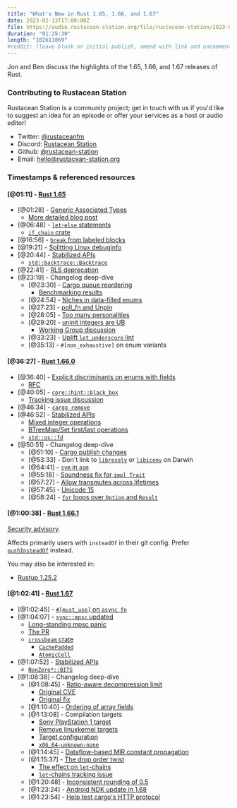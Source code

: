```yaml
---
title: "What's New in Rust 1.65, 1.66, and 1.67"
date: 2023-02-13T17:00:00Z
file: https://audio.rustacean-station.org/file/rustacean-station/2023-02-13-rust-1.65-1.66-1.67.mp3
duration: "01:25:30"
length: "102611069"
#reddit: (leave blank on initial publish, amend with link and uncomment this line after Reddit thread has been posted)
---
```


Jon and Ben discuss the highlights of the 1.65, 1.66, and 1.67 releases of Rust.

### Contributing to Rustacean Station

Rustacean Station is a community project; get in touch with us if you'd like to suggest an idea for an episode or offer your services as a host or audio editor!

 - Twitter: [@rustaceanfm](https://twitter.com/rustaceanfm)
 - Discord: [Rustacean Station](https://discord.gg/cHc3Gyc)
 - Github: [@rustacean-station](https://github.com/rustacean-station/)
 - Email: [hello@rustacean-station.org](mailto:hello@rustacean-station.org)

### Timestamps & referenced resources

#### [@01:11] - [Rust 1.65](https://blog.rust-lang.org/2022/11/03/Rust-1.65.0.html)

 - [@01:28] - [Generic Associated Types](https://blog.rust-lang.org/2022/11/03/Rust-1.65.0.html#generic-associated-types-gats)
   - [More detailed blog post](https://blog.rust-lang.org/2022/10/28/gats-stabilization.html)
 - [@06:48] - [`let`-`else` statements](https://blog.rust-lang.org/2022/11/03/Rust-1.65.0.html#let-else-statements)
   - [`if_chain` crate](https://docs.rs/if_chain/latest/if_chain/)
 - [@16:56] - [`break` from labeled blocks](https://blog.rust-lang.org/2022/11/03/Rust-1.65.0.html#break-from-labeled-blocks)
 - [@19:21] - [Splitting Linux debuginfo](https://blog.rust-lang.org/2022/11/03/Rust-1.65.0.html#splitting-linux-debuginfo)
 - [@20:44] - [Stabilized APIs](https://blog.rust-lang.org/2022/11/03/Rust-1.65.0.html#stabilized-apis)
   - [`std::backtrace::Backtrace`](https://doc.rust-lang.org/stable/std/backtrace/struct.Backtrace.html)
 - [@22:41] - [RLS deprecation](https://blog.rust-lang.org/2022/07/01/RLS-deprecation.html)
 - [@23:19] - Changelog deep-dive
   - [@23:30] - [Cargo queue reordering](https://github.com/rust-lang/cargo/pull/11032)
     - [Benchmarking results](https://github.com/lqd/rustc-benchmarking-data/tree/main/experiments/cargo-schedules/pending-queue-sorted)
   - [@24:54] - [Niches in data-filled enums](https://github.com/rust-lang/rust/issues/46213)
   - [@27:23] - [poll_fn and Unpin](https://github.com/rust-lang/rust/pull/102737)
   - [@28:05] - [Too many personalities](https://github.com/rust-lang/rust/issues/102754)
   - [@29:20] - [uninit integers are UB](https://github.com/rust-lang/rust/pull/98919/)
     - [Working Group discussion](https://github.com/rust-lang/unsafe-code-guidelines/issues/71)
   - [@33:23] - [Uplift `let_underscore` lint](https://github.com/rust-lang/rust/pull/97739/)
   - [@35:13] - `#[non_exhaustive]` on enum variants

#### [@36:27] - [Rust 1.66.0](https://blog.rust-lang.org/2022/12/15/Rust-1.66.0.html)

 - [@36:40] - [Explicit discriminants on enums with fields](https://blog.rust-lang.org/2022/12/15/Rust-1.66.0.html#explicit-discriminants-on-enums-with-fields)
   - [RFC](https://github.com/rust-lang/rfcs/blob/master/text/2363-arbitrary-enum-discriminant.md)
 - [@40:05] - [`core::hint::black_box`](https://blog.rust-lang.org/2022/12/15/Rust-1.66.0.html#corehintblack_box)
   - [Tracking issue discussion](https://github.com/rust-lang/rust/issues/64102)
 - [@46:34] - [`cargo remove`](https://blog.rust-lang.org/2022/12/15/Rust-1.66.0.html#cargo-remove)
 - [@46:52] - [Stabilized APIs](https://blog.rust-lang.org/2022/12/15/Rust-1.66.0.html#stabilized-apis)
   - [Mixed integer operations](https://github.com/rust-lang/rust/issues/87840)
   - [BTreeMap/Set first/last operations](https://github.com/rust-lang/rust/issues/62924)
   - [`std::os::fd`](https://doc.rust-lang.org/stable/std/os/fd/index.html)
 - [@50:51] - Changelog deep-dive
   - [@51:10] - [Cargo publish changes](https://github.com/rust-lang/cargo/blob/master/CHANGELOG.md#cargo-166-2022-12-15)
   - [@53:33] - Don't link to [`libresolv`](https://github.com/rust-lang/rust/pull/102766/) or [`libiconv`](https://github.com/rust-lang/rust/pull/103277/) on Darwin
   - [@54:41] - [`sym` in `asm`](https://github.com/rust-lang/rust/pull/103168/)
   - [@55:18] - [Soundness fix for `impl Trait`](https://github.com/rust-lang/rust/issues/84305)
   - [@57:27] - [Allow transmutes across lifetimes](https://github.com/rust-lang/rust/pull/101520/)
   - [@57:45] - [Unicode 15](https://blog.unicode.org/2022/09/announcing-unicode-standard-version-150.html)
   - [@58:24] - [`for` loops over `Option` and `Result`](https://github.com/rust-lang/rust/pull/99696/)

#### [@1:00:38] - [Rust 1.66.1](https://blog.rust-lang.org/2023/01/10/Rust-1.66.1.html)

[Security advisory](https://blog.rust-lang.org/2023/01/10/cve-2022-46176.html).

Affects primarily users with `insteadOf` in their git config. Prefer
[`pushInsteadOf`](https://git-scm.com/docs/git-config#Documentation/git-config.txt-urlltbasegtpushInsteadOf)
instead.

You may also be interested in:

 - [Rustup 1.25.2](https://blog.rust-lang.org/2023/02/01/Rustup-1.25.2.html)

#### [@1:02:41] - [Rust 1.67](https://blog.rust-lang.org/2023/01/26/Rust-1.67.0.html)

 - [@1:02:45] - [`#[must_use]` on `async fn`](https://blog.rust-lang.org/2023/01/26/Rust-1.67.0.html#must_use-effective-on-async-fn)
 - [@1:04:07] - [`sync::mpsc` updated](https://blog.rust-lang.org/2023/01/26/Rust-1.67.0.html#stdsyncmpsc-implementation-updated)
   - [Long-standing mpsc panic](https://github.com/rust-lang/rust/issues/39364)
   - [The PR](https://github.com/rust-lang/rust/pull/935630)
   - [`crossbeam` crate](https://docs.rs/crossbeam/latest/crossbeam/)
     - [`CachePadded`](https://docs.rs/crossbeam/0.8.2/crossbeam/utils/struct.CachePadded.html)
     - [`AtomicCell`](https://docs.rs/crossbeam/0.8.2/crossbeam/atomic/struct.AtomicCell.html)
 - [@1:07:52] - [Stabilized APIs](https://blog.rust-lang.org/2023/01/26/Rust-1.67.0.html#stabilized-apis)
   - [`NonZero*::BITS`](https://doc.rust-lang.org/stable/std/num/struct.NonZeroU32.html#associatedconstant.BITS)
 - [@1:08:38] - Changelog deep-dive
   - [@1:08:45] - [Ratio-aware decompression limit](https://github.com/rust-lang/cargo/pull/11337)
     - [Original CVE](https://blog.rust-lang.org/2022/09/14/cargo-cves.html#disk-space-exhaustion-cve-2022-36114)
     - [Original fix](https://github.com/rust-lang/cargo/pull/11089)
   - [@1:10:40] - [Ordering of array fields](https://github.com/rust-lang/rust/pull/102750/)
   - [@1:13:08] - Compilation targets
     - [Sony PlayStation 1 target](https://github.com/rust-lang/rust/pull/102689/)
     - [Remove linuxkernel targets](https://github.com/rust-lang/rust/pull/104015/)
     - [Target configuration](https://doc.rust-lang.org/nightly/nightly-rustc/rustc_target/spec/struct.Target.html)
     - [`x86_64-unknown-none`](https://doc.rust-lang.org/rustc/platform-support/x86_64-unknown-none.html)
   - [@1:14:45] - [Dataflow-based MIR constant propagation](https://github.com/rust-lang/rust/pull/101168/)
   - [@1:15:37] - [The drop order twist](https://github.com/rust-lang/rust/pull/103293/)
     - [The effect on `let`-chains](https://github.com/rust-lang/rust/issues/100513#issuecomment-1279908873)
     - [`let`-chains tracking issue](https://github.com/rust-lang/rust/issues/53667)
   - [@1:20:48] - [Inconsistent rounding of 0.5](https://github.com/rust-lang/rust/pull/102935/)
   - [@1:23:24] - [Android NDK update in 1.68](https://blog.rust-lang.org/2023/01/09/android-ndk-update-r25.html)
   - [@1:23:54] - [Help test cargo's HTTP protocol](https://blog.rust-lang.org/inside-rust/2023/01/30/cargo-sparse-protocol.html)
